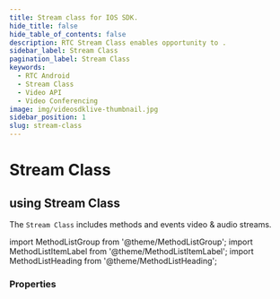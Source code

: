 ```yaml
---
title: Stream class for IOS SDK.
hide_title: false
hide_table_of_contents: false
description: RTC Stream Class enables opportunity to .
sidebar_label: Stream Class
pagination_label: Stream Class
keywords:
  - RTC Android
  - Stream Class
  - Video API
  - Video Conferencing
image: img/videosdklive-thumbnail.jpg
sidebar_position: 1
slug: stream-class
---
```


# Stream Class

## using Stream Class

The `Stream Class` includes methods and events video & audio streams.

import MethodListGroup from '@theme/MethodListGroup';
import MethodListItemLabel from '@theme/MethodListItemLabel';
import MethodListHeading from '@theme/MethodListHeading';

### Properties

<MethodListGroup>
  <MethodListItemLabel name="__properties"  >
    <MethodListGroup>
      <MethodListHeading heading="Properties" />
      <MethodListItemLabel name="id"  type={"String"} />
      <MethodListItemLabel name="kind"  type={"StreamKind"} description="StreamKind is ENUM with possible values of video, audio and share" />
      <MethodListItemLabel name="track"  type={"RTCMediaStreamTrack"} />
      <MethodListItemLabel name="producer"  type={"Producer"} />
      <MethodListItemLabel name="consumer"  type={"Consumer"} />
    </MethodListGroup>
  </MethodListItemLabel>
</MethodListGroup>

